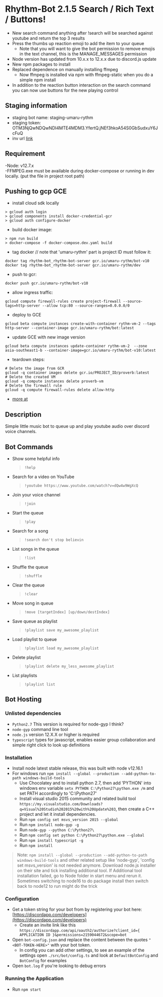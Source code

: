 # Rhythm-Bot 2.1.5 Search / Rich Text / Buttons!

-   New search command anything after !search will be searched against youtube and return the top 3 results
-   Press the thumbs up reaction emoji to add the item to your queue
    -   Note that you will want to give the bot permission to remove emojis in the text channel, this is the MANAGE_MESSAGES permission
-   Node version has updated from 10.x.x to 12.x.x due to discord.js update
-   New npm packages to install
-   Replaced dependence on manually installing ffmpeg
    -   Now ffmpeg is installed via npm with ffmpeg-static when you do a simple npm install
-   In addition to the reaction button interaction on the search command you can now use buttons for the new playing control

## Staging information
- staging bot name: staging-umaru-rythm
- staging token: OTM3NjQwNDQwNDI4MTE4MDM3.YfertQ.jNEf3hkoA54S0GbSudxuY6JcFuQ
- inv url [link](https://discord.com/api/oauth2/authorize?client_id=937640440428118037&permissions=139623607104&scope=bot)

## Requirement
-Node: v12.7.x <br/>
-FFMPEG.exe must be available during docker-compose or running in dev locally.
(put the file in project root path)

## Pushing to gcp GCE
- install cloud sdk locally
```
> gcloud auth login
> gcloud components install docker-credential-gcr
> gcloud auth configure-docker
```
- build docker image:
```
> npm run build
> docker-compose -f docker-compose.dev.yaml build
```
- tag docker // note that 'umaru-rythm' part is project ID must follow it:
 ```
 docker tag rhythm-bot_rhythm-bot-server gcr.io/umaru-rythm/bot-v10
 docker tag rhythm-bot_rhythm-bot-server gcr.io/umaru-rythm/dev
 ```
- push to gcr:
```
docker push gcr.io/umaru-rythm/bot-v10
```
- allow ingress traffic:
```
gcloud compute firewall-rules create project-firewall --source-tags=http-server --allow tcp:80 --source-ranges=0.0.0.0/0
```
- deploy to GCE
```
gcloud beta compute instances create-with-container rythm-vm-2 --tags http-server --container-image gcr.io/umaru-rythm/bot:latest
```
- update GCE with new image version
```
gcloud beta compute instances update-container rythm-vm-2  --zone asia-southeast1-b --container-image=gcr.io/umaru-rythm/bot-v10:latest
```
- teardown steps:
```
# Delete the image from GCR
gcloud -q container images delete gcr.io/PROJECT_ID/proverb:latest
# Delete the created VM
gcloud -q compute instances delete proverb-vm
# Delete the firewall rule
gcloud -q compute firewall-rules delete allow-http
```
- [more at](https://medium.com/@enocom/deploy-a-container-on-gcp-the-easy-way-4e5fd64aca76)

## Description

Simple little music bot to queue up and play youtube audio over discord voice channels.

## Bot Commands

-   Show some helpful info
    > `!help`
-   Search for a video on YouTube
    > `!youtube https://www.youtube.com/watch?v=dQw4w9WgXcQ`
-   Join your voice channel
    > `!join`
-   Start the queue
    > `!play`
-   Search for a song
    > `!search don't stop believin`
-   List songs in the queue
    > `!list`
-   Shuffle the queue
    > `!shuffle`
-   Clear the queue
    > `!clear`
-   Move song in queue
    > `!move [targetIndex] [up/down/destIndex]`
-   Save queue as playlist
    > `!playlist save my_awesome_playlist`
-   Load playlist to queue
    > `!playlist load my_awesome_playlist`
-   Delete playlist
    > `!playlist delete my_less_awesome_playlist`
-   List playlists
    > `!playlist list`

## Bot Hosting

### Unlisted dependencies

-   `Python2.7` This version is required for node-gyp I think?
-   `node-gyp` command line tool
-   `node.js` version 12.X.X or higher is required
-   `typescript` types for javascript, enables easier group collaboration and simple right click to look up definitions

### Installation

-   Install node latest stable release, this was built with node v12.16.1
-   For windows run `npm install --global --production --add-python-to-path windows-build-tools`
    -   Use Chocolatey and to install python 2.7, then add 'PYTHON' into windows env variable `setx PYTHON C:\Python27\python.exe /m` and set PATH accordingly to 'C:\Python27'
    - Install visual studio 2015 community and related build tool `https://my.visualstudio.com/Downloads?q=Visual%20Studio%202015%20with%20Update%203`, then create a C++ project and let it install dependencies.
    -   Run `npm config set msvs_version 2015 --global`
    -   Run `npm install node-gyp -g`
    -   Run `node-gyp --python C:\Python27\`
    -   Run `npm config set python C:\Python27\python.exe --global`
    -   Run `npm install typescript -g`
    -   Run `npm install`

> Note: `npm install --global --production --add-python-to-path windows-build-tools` and other related setup like 'node-gyp', 'config set msvs_version' is not needed anymore. Download node.js installer on their site and tick installing additional tool. If Additional tool installation failed, go to Node folder in start menu and rerun it. Sometimes switching to node16 to do package install then switch back to node12 to run might do the trick

### Configuration
-   Get a token string for your bot from by registering your bot here: [https://discordapp.com/developers](https://discordapp.com/developers)
    -   Create an invite link like this
        `https://discordapp.com/api/oauth2/authorize?client_id={ APPLICATION ID }&permissions=2159044672&scope=bot`
-   Open `bot-config.json` and replace the content between the quotes `"<BOT-TOKEN-HERE>"` with your bot token.
    -   In config you can add other settings, to see an example of the settings open `./src/bot/config.ts` and look at `DefaultBotConfig` and `BotConfig` for examples
-   Open `bot.log` if you're looking to debug errors

### Running the Application

-   Run `npm start`
